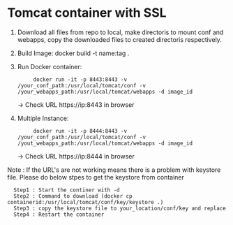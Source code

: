 # Tomcat container with SSL

1) Download all files from repo to local, make directoris to mount conf and webapps, copy the downloaded files to created directoris respectively. 


2) Build Image: 
			docker build -t name:tag .
			
3) Run Docker container:

            docker run -it -p 8443:8443 -v /your_conf_path:/usr/local/tomcat/conf -v /your_webapps_path:/usr/local/tomcat/webapps -d image_id
			
    ->  Check URL https://ip:8443 in browser

4) Multiple Instance:
            		
			docker run -it -p 8444:8443 -v /your_conf_path:/usr/local/tomcat/conf -v /yout_webapps_path:/usr/local/tomcat/webapps -d image_id

    ->  Check URL https://ip:8444 in browser			


Note : If the URL's are not working means there is a problem with keystore file. Please do below stpes to get the keystore from container 
      
	  Step1 : Start the continer with -d 
	  Step2 : Command to download (docker cp containerid:/usr/local/tomcat/conf/key/keystore .)
	  Step3 : copy the keystore file to your_location/conf/key and replace
	  Step4 : Restart the container

